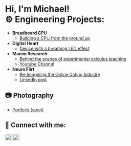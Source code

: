 <h1>Hi, I'm Michael! <br/><a 

<h2>⚙️ Engineering Projects:</h2>

- <b>Breadboard CPU </b>
  - [Building a CPU from the ground up](https://github.com/joshmadakor1/Algorithms-Practice)
- <b>Digital Heart </b>
  - [Device with a breathing LED effect](https://github.com/joshmadakor1/4chan-Image-Analysis-Middleware-C964)
- <b>Manim Research </b>
  - [Behind the scenes of experimental calculus teaching](https://github.com/joshmadakor1/AD_PS)
  - [Youtube Channel](https://github.com/joshmadakor1/PowerShell-Integrity-FIM)
- <b>Neuro Flirt </b>
  - [Re-Imagining the Online Dating Industry](https://github.com/michaelp3tta/NeuroHack)
  - [LinkedIn post](https://www.linkedin.com/feed/update/urn:li:activity:7170227623699079168/)

<h2>📷 Photography</h2>

- [Portfolio (soon)]()

<h2> 🤳 Connect with me:</h2>

[<img align="left" alt="JoshMadakor | YouTube" width="22px" src="https://cdn.jsdelivr.net/npm/simple-icons@v3/icons/youtube.svg" />][youtube]
[<img align="left" alt="JoshMadakor | LinkedIn" width="22px" src="https://cdn.jsdelivr.net/npm/simple-icons@v3/icons/linkedin.svg" />][linkedin]

[youtube]: https://www.youtube.com/@michaelpetta9857
[linkedin]: https://www.linkedin.com/in/michael-petta-3ab589272/

<!--
**joshmadakor1/joshmadakor1** is a ✨ _special_ ✨ repository because its `README.md` (this file) appears on your GitHub profile.

Here are some ideas to get you started:

- 🔭 I’m currently working on ...
- 🌱 I’m currently learning ...
- 👯 I’m looking to collaborate on ...
- 🤔 I’m looking for help with ...
- 💬 Ask me about ...
- 📫 How to reach me: ...
- 😄 Pronouns: ...
- ⚡ Fun fact: ...
-->
